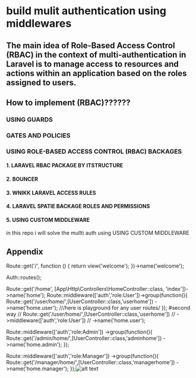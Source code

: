 # build mulit authentication using middlewares
## The main idea of Role-Based Access Control (RBAC) in the context of multi-authentication in Laravel is to manage access to resources and actions within an application based on the roles assigned to users.
## How to implement (RBAC)??????
### USING GUARDS
### GATES AND POLICIES
### USING ROLE-BASED ACCESS CONTROL (RBAC) BACKAGES
#### 1.	LARAVEL RBAC PACKAGE BY ITSTRUCTURE
#### 2.	BOUNCER
#### 3.	WNIKK LARAVEL ACCESS RULES
#### 4.	LARAVEL SPATIE BACKAGE ROLES AND PERMISSIONS
#### 5.	USING CUSTOM MIDDLEWARE
in this repo i will solve the mullti auth using 
USING CUSTOM MIDDLEWARE



## Appendix


Route::get('/', function () {
    return view('welcome');
})->name('welcome');

Auth::routes();

Route::get('/home', [App\Http\Controllers\HomeController::class, 'index'])->name('home');
Route::middleware(['auth','role:User'])->group(function(){
  Route::get('/user/home/',[UserController::class,'userhome'])
  ->name('home.user');
///here is playground for any user routes/
});
#second way
// Route::get('/user/home/',[UserController::class,'userhome'])
// ->middleware(['auth','role:User'])
// ->name('home.user');


Route::middleware(['auth','role:Admin'])
->group(function(){
Route::get('/admin/home/',[UserController::class,'adminhome'])
->name('home.admin');
});

Route::middleware(['auth','role:Manager'])
->group(function(){
Route::get('/manager/home/',[UserController::class,'managerhome'])
->name('home.manager');
});![alt text](https://as1.ftcdn.net/v2/jpg/05/47/33/06/1000_F_547330682_ZIaIyw71gtdxlxZ9N2UyTAHHCrlEgj9c.jpg)

